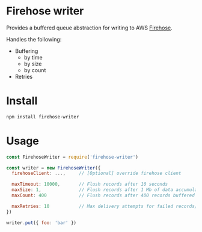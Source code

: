 # Firehose writer

Provides a buffered queue abstraction for writing to AWS [Firehose](https://aws.amazon.com/kinesis/data-firehose/).

Handles the following:
- Buffering
  - by time
  - by size
  - by count
- Retries

# Install

```sh
npm install firehose-writer
```

# Usage

```js
const FirehoseWriter = require('firehose-writer')

const writer = new FirehoseWriter({
  firehoseClient: ...,     // [Optional] override firehose client

  maxTimeout: 10000,       // Flush records after 10 seconds
  maxSize: 1,              // Flush records after 1 Mb of data accumulated
  maxCount: 400            // Flush records after 400 records buffered

  maxRetries: 10           // Max delivery attempts for failed records/batches
})

writer.put({ foo: 'bar' })
```
